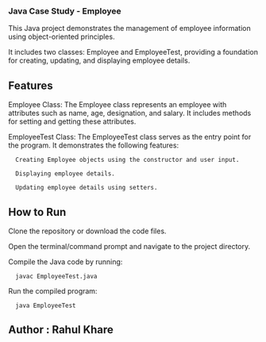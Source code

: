 ### Java Case Study - Employee

This Java project demonstrates the management of employee information using object-oriented principles.

It includes two classes: Employee and EmployeeTest, providing a foundation for creating, updating, and displaying employee details.

## Features

Employee Class: The Employee class represents an employee with attributes such as name, age, designation, and salary. It includes methods for setting and getting these attributes.


EmployeeTest Class: The EmployeeTest class serves as the entry point for the program. It demonstrates the following features:


      Creating Employee objects using the constructor and user input.

      Displaying employee details.

      Updating employee details using setters.


## How to Run

Clone the repository or download the code files.

Open the terminal/command prompt and navigate to the project directory.

Compile the Java code by running: 

      javac EmployeeTest.java
      
Run the compiled program:

      java EmployeeTest
      


## Author : Rahul Khare
